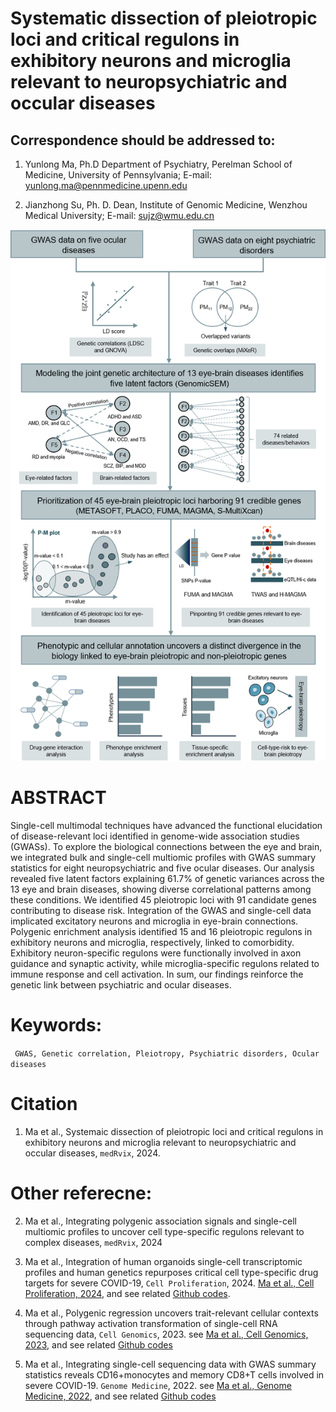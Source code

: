 # Systematic dissection of pleiotropic loci and critical regulons in exhibitory neurons and microglia relevant to neuropsychiatric and occular diseases

## Correspondence should be addressed to:
1. Yunlong Ma, Ph.D
Department of Psychiatry, Perelman School of Medicine, University of Pennsylvania;
E-mail: yunlong.ma@pennmedicine.upenn.edu 

2. Jianzhong Su, Ph. D.
Dean, Institute of Genomic Medicine, Wenzhou Medical University;
E-mail: sujz@wmu.edu.cn 

![Workflow](https://github.com/mayunlong89/Brain_eye_comorbidity/blob/main/Figures/Figure_1.png)

# ABSTRACT
Single-cell multimodal techniques have advanced the functional elucidation of disease-relevant loci identified in genome-wide association studies (GWASs). To explore the biological connections between the eye and brain, we integrated bulk and single-cell multiomic profiles with GWAS summary statistics for eight neuropsychiatric and five ocular diseases. Our analysis revealed five latent factors explaining 61.7% of genetic variances across the 13 eye and brain diseases, showing diverse correlational patterns among these conditions. We identified 45 pleiotropic loci with 91 candidate genes contributing to disease risk. Integration of the GWAS and single-cell data implicated excitatory neurons and microglia in eye-brain connections. Polygenic enrichment analysis identified 15 and 16 pleiotropic regulons in exhibitory neurons and microglia, respectively, linked to comorbidity. Exhibitory neuron-specific regulons were functionally involved in axon guidance and synaptic activity, while microglia-specific regulons related to immune response and cell activation. In sum, our findings reinforce the genetic link between psychiatric and ocular diseases.

# Keywords:
``` GWAS, Genetic correlation, Pleiotropy, Psychiatric disorders, Ocular diseases```

# Citation
1. Ma et al., Systemaic dissection of pleiotropic loci and critical regulons in exhibitory neurons and microglia relevant to neuropsychiatric and occular diseases, `medRvix`, 2024.


# Other referecne:

2. Ma et al., Integrating polygenic association signals and single-cell multiomic profiles to uncover cell type-specific regulons relevant to complex diseases, `medRvix`, 2024
   
3. Ma et al., Integration of human organoids single-cell transcriptomic profiles and human genetics repurposes critical cell type-specific drug targets for severe COVID-19, `Cell Proliferation`, 2024. [Ma et al., Cell Proliferation, 2024](https://onlinelibrary.wiley.com/doi/full/10.1111/cpr.13558), and see related [Github codes](https://github.com/mayunlong89/scHuman_organoids_COVID19).
   
4. Ma et al., Polygenic regression uncovers trait-relevant cellular contexts through pathway activation transformation of single-cell RNA sequencing data, `Cell Genomics`, 2023. see [Ma et al., Cell Genomics, 2023](https://www.cell.com/cell-genomics/fulltext/S2666-979X(23)00180-5), and see related [Github codes](https://github.com/mayunlong89/scPagwas_main)

5. Ma et al., Integrating single-cell sequencing data with GWAS summary statistics reveals CD16+monocytes and memory CD8+T cells involved in severe COVID-19. `Genome Medicine`, 2022. see [Ma et al., Genome Medicine, 2022](https://link.springer.com/article/10.1186/s13073-022-01021-1), and see related [Github codes](https://github.com/mayunlong89/COVID19_scRNA)

   
